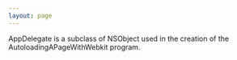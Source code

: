 ```yaml
---
layout: page
---
```


AppDelegate is a subclass of NSObject used in the creation of the AutoloadingAPageWithWebkit program.
